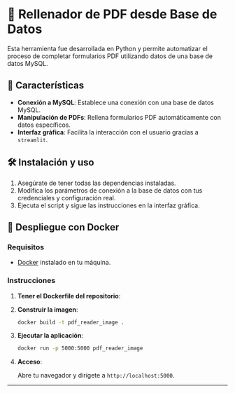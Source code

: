 # 📄 Rellenador de PDF desde Base de Datos

Esta herramienta fue desarrollada en Python y permite automatizar el proceso de completar formularios PDF utilizando datos de una base de datos MySQL. 

## 🌟 Características

- **Conexión a MySQL**: Establece una conexión con una base de datos MySQL.
- **Manipulación de PDFs**: Rellena formularios PDF automáticamente con datos específicos.
- **Interfaz gráfica**: Facilita la interacción con el usuario gracias a `streamlit`.

## 🛠 Instalación y uso

1. Asegúrate de tener todas las dependencias instaladas.
2. Modifica los parámetros de conexión a la base de datos con tus credenciales y configuración real.
3. Ejecuta el script y sigue las instrucciones en la interfaz gráfica.

## 🐳 Despliegue con Docker

### Requisitos

- [Docker](https://www.docker.com/get-started) instalado en tu máquina.

### Instrucciones

1. **Tener el Dockerfile del repositorio**:

2. **Construir la imagen**:

   ```bash
   docker build -t pdf_reader_image .
   ```

3. **Ejecutar la aplicación**:

   ```bash
   docker run -p 5000:5000 pdf_reader_image
   ```

4. **Acceso**:

   Abre tu navegador y dirígete a `http://localhost:5000`.

---
